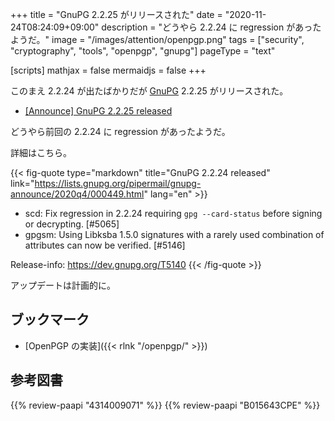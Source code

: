 +++
title = "GnuPG 2.2.25 がリリースされた"
date =  "2020-11-24T08:24:09+09:00"
description = "どうやら 2.2.24 に regression があったようだ。"
image = "/images/attention/openpgp.png"
tags = ["security", "cryptography", "tools", "openpgp", "gnupg"]
pageType = "text"

[scripts]
  mathjax = false
  mermaidjs = false
+++

このまえ 2.2.24 が出たばかりだが [GnuPG] 2.2.25 がリリースされた。

- [[Announce] GnuPG 2.2.25 released](https://lists.gnupg.org/pipermail/gnupg-announce/2020q4/000450.html)

どうやら前回の 2.2.24 に regression があったようだ。

詳細はこちら。

{{< fig-quote type="markdown" title="GnuPG 2.2.24 released" link="https://lists.gnupg.org/pipermail/gnupg-announce/2020q4/000449.html" lang="en" >}}
* scd: Fix regression in 2.2.24 requiring `gpg --card-status` before signing or decrypting.  [#5065]
* gpgsm: Using Libksba 1.5.0 signatures with a rarely used combination of attributes can now be verified.  [#5146]

Release-info: https://dev.gnupg.org/T5140
{{< /fig-quote >}}

アップデートは計画的に。

## ブックマーク

- [OpenPGP の実装]({{< rlnk "/openpgp/" >}})

[GnuPG]: https://gnupg.org/ "The GNU Privacy Guard"
[OpenPGP]: http://openpgp.org/

## 参考図書

{{% review-paapi "4314009071" %}} <!-- 暗号化 プライバシーを救った反乱者たち -->
{{% review-paapi "B015643CPE" %}} <!-- 暗号技術入門 第3版 -->
